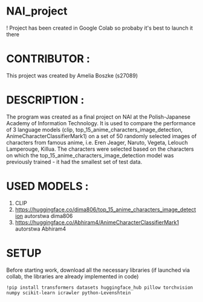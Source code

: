 # NAI_project

! Project has been created in Google Colab so probaby it's best to launch it there 

# CONTRIBUTOR :
This project was created by Amelia Boszke (s27089)

# DESCRIPTION :
The program was created as a final project on NAI at the Polish-Japanese Academy of Information Technology. It is used to compare the performance of 3 language models (clip, top_15_anime_characters_image_detection, AnimeCharacterClassifierMark1) on a set of 50 randomly selected images of characters from famous anime, i.e. Eren Jeager, Naruto, Vegeta, Lelouch Lamperouge, Killua. The characters were selected based on the characters on which the top_15_anime_characters_image_detection model was previously trained - it had the smallest set of test data.

# USED MODELS :

1. CLIP
2. https://huggingface.co/dima806/top_15_anime_characters_image_detection autorstwa dima806
3. https://huggingface.co/Abhiram4/AnimeCharacterClassifierMark1 autorstwa Abhiram4

# SETUP 
Before starting work, download all the necessary libraries (if launched via collab, the libraries are already implemented in code) 

```!pip install transformers datasets huggingface_hub pillow torchvision numpy scikit-learn icrawler python-Levenshtein```

